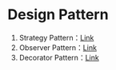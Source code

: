 # Design Pattern
1. Strategy Pattern：[Link](https://github.com/SpicyBoyd/Design-Pattern-Example/tree/master/strategy)
2. Observer Pattern：[Link](https://github.com/SpicyBoyd/Design-Pattern-Example/tree/master/observer)
3. Decorator Pattern：[Link](https://github.com/SpicyBoyd/Design-Pattern-Example/tree/master/decorator)